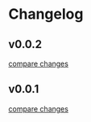 # Changelog


## v0.0.2

[compare changes](https://github.com/meitrix8208/re-kit/compare/v0.0.1...v0.0.2)

## v0.0.1

[compare changes](https://github.com/meitrix8208/re-kit/compare/v0.0.0...v0.0.1)

